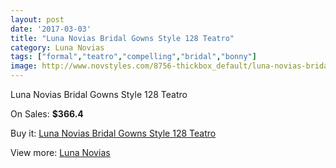```yaml
---
layout: post
date: '2017-03-03'
title: "Luna Novias Bridal Gowns Style 128 Teatro"
category: Luna Novias
tags: ["formal","teatro","compelling","bridal","bonny"]
image: http://www.novstyles.com/8756-thickbox_default/luna-novias-bridal-gowns-style-128-teatro.jpg
---
```

Luna Novias Bridal Gowns Style 128 Teatro

On Sales: **$366.4**
<a href="https://www.novstyles.com/en/luna-novias/6086-luna-novias-bridal-gowns-style-128-teatro.html"><amp-img layout="responsive" width="600" height="600" src="//www.novstyles.com/8756-thickbox_default/luna-novias-bridal-gowns-style-128-teatro.jpg" alt="Luna Novias Bridal Gowns Style 128 Teatro 0" /></a>

Buy it: [Luna Novias Bridal Gowns Style 128 Teatro](https://www.novstyles.com/en/luna-novias/6086-luna-novias-bridal-gowns-style-128-teatro.html "Luna Novias Bridal Gowns Style 128 Teatro")

View more: [Luna Novias](https://www.novstyles.com/en/41-luna-novias "Luna Novias")